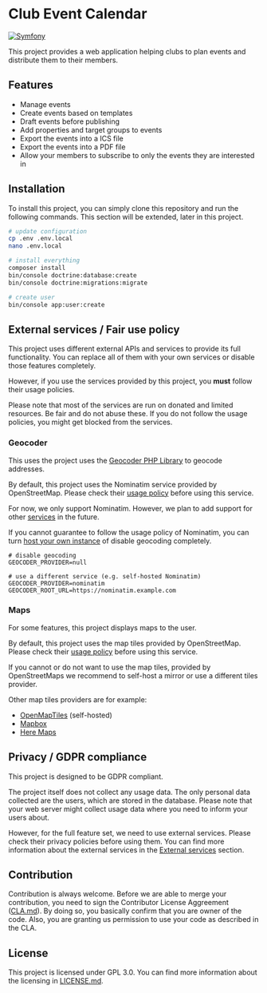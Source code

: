 # Club Event Calendar

[![Symfony](https://github.com/silviokennecke/club-event-calendar/actions/workflows/symfony.yml/badge.svg)](https://github.com/silviokennecke/club-event-calendar/actions/workflows/symfony.yml)

This project provides a web application helping clubs to plan events and distribute them to their members.

## Features

* Manage events
* Create events based on templates
* Draft events before publishing
* Add properties and target groups to events
* Export the events into a ICS file
* Export the events into a PDF file
* Allow your members to subscribe to only the events they are interested in

## Installation

To install this project, you can simply clone this repository and run the following commands.
This section will be extended, later in this project.

```bash
# update configuration
cp .env .env.local
nano .env.local

# install everything
composer install
bin/console doctrine:database:create
bin/console doctrine:migrations:migrate

# create user
bin/console app:user:create
```

## External services / Fair use policy

This project uses different external APIs and services to provide its full functionality.
You can replace all of them with your own services or disable those features completely.

However, if you use the services provided by this project, you **must** follow their usage policies.

Please note that most of the services are run on donated and limited resources.
Be fair and do not abuse these.
If you do not follow the usage policies, you might get blocked from the services.

### Geocoder

This uses the project uses the [Geocoder PHP Library](https://geocoder-php.org/) to geocode addresses.

By default, this project uses the Nominatim service provided by OpenStreetMap.
Please check their [usage policy](https://operations.osmfoundation.org/policies/nominatim/) before using this service.

For now, we only support Nominatim.
However, we plan to add support for other [services](https://geocoder-php.org/docs/#address) in the future.

If you cannot guarantee to follow the usage policy of Nominatim, you can turn [host your own instance](https://nominatim.org/release-docs/latest/admin/Installation/) of disable geocoding completely.

```dotenv
# disable geocoding
GEOCODER_PROVIDER=null
```

```dotenv
# use a different service (e.g. self-hosted Nominatim)
GEOCODER_PROVIDER=nominatim
GEOCODER_ROOT_URL=https://nominatim.example.com
```

### Maps

For some features, this project displays maps to the user.

By default, this project uses the map tiles provided by OpenStreetMap.
Please check their [usage policy](https://operations.osmfoundation.org/policies/tiles/) before using this service.

If you cannot or do not want to use the map tiles, provided by OpenStreetMaps we recommend to self-host a mirror or use a different tiles provider.

Other map tiles providers are for example:
* [OpenMapTiles](https://openmaptiles.org/) (self-hosted)
* [Mapbox](https://www.mapbox.com/)
* [Here Maps](https://developer.here.com/pricing)

## Privacy / GDPR compliance

This project is designed to be GDPR compliant.

The project itself does not collect any usage data.
The only personal data collected are the users, which are stored in the database.
Please note that your web server might collect usage data where you need to inform your users about.

However, for the full feature set, we need to use external services.
Please check their privacy policies before using them.
You can find more information about the external services in the [External services](#external-services--fair-use-policy) section.

## Contribution

Contribution is always welcome.
Before we are able to merge your contribution, you need to sign the Contributor License Aggreement ([CLA.md](CLA.md)).
By doing so, you basically confirm that you are owner of the code.
Also, you are granting us permission to use your code as described in the CLA.

## License

This project is licensed under GPL 3.0.
You can find more information about the licensing in [LICENSE.md](LICENSE.md).
